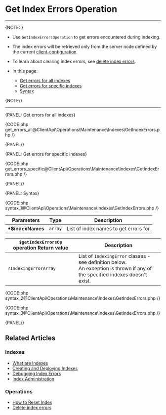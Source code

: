 # Get Index Errors Operation

---

{NOTE: }

* Use `GetIndexErrorsOperation` to get errors encountered during indexing.

* The index errors will be retrieved only from the server node defined by the current [client-configuration](../../../../client-api/configuration/load-balance/overview#client-logic-for-choosing-a-node).

* To learn about clearing index errors, see [delete index errors](../../../../client-api/operations/maintenance/indexes/delete-index-errors). 

* In this page:
    * [Get errors for all indexes](../../../../client-api/operations/maintenance/indexes/get-index-errors#get-errors-for-all-indexes)
    * [Get errors for specific indexes](../../../../client-api/operations/maintenance/indexes/get-index-errors#get-errors-for-specific-indexes)
    * [Syntax](../../../../client-api/operations/maintenance/indexes/get-index-errors#syntax)

{NOTE/}

---

{PANEL: Get errors for all indexes}

{CODE:php get_errors_all@ClientApi\Operations\Maintenance\Indexes\GetIndexErrors.php /}

{PANEL/}

{PANEL: Get errors for specific indexes}

{CODE:php get_errors_specific@ClientApi\Operations\Maintenance\Indexes\GetIndexErrors.php /}

{PANEL/}

{PANEL: Syntax}

{CODE:php syntax_1@ClientApi\Operations\Maintenance\Indexes\GetIndexErrors.php /}

| Parameters | Type | Description |
| - | - | - |
| **\*$indexNames** | `array` | List of index names to get errors for |

| `$getIndexErrorsOp` operation Return value | Description |
| - | - |
| `?IndexingErrorArray` | List of `IndexingError` classes - see definition below.<br>An exception is thrown if any of the specified indexes doesn't exist. |



{CODE:php syntax_2@ClientApi\Operations\Maintenance\Indexes\GetIndexErrors.php /}

{CODE:php syntax_3@ClientApi\Operations\Maintenance\Indexes\GetIndexErrors.php /}

{PANEL/}

## Related Articles

### Indexes

- [What are Indexes](../../../../indexes/what-are-indexes)
- [Creating and Deploying Indexes](../../../../indexes/creating-and-deploying)
- [Debugging Index Errors](../../../../indexes/troubleshooting/debugging-index-errors)
- [Index Administration](../../../../indexes/index-administration)

### Operations

- [How to Reset Index](../../../../client-api/operations/maintenance/indexes/reset-index)
- [Delete index errors](../../../../client-api/operations/maintenance/indexes/delete-index-errors)
